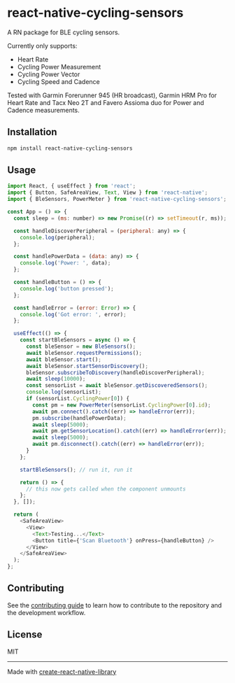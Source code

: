 # react-native-cycling-sensors

A RN package for BLE cycling sensors.

Currently only supports:
- Heart Rate
- Cycling Power Measurement
- Cycling Power Vector
- Cycling Speed and Cadence

Tested with Garmin Forerunner 945 (HR broadcast), Garmin HRM Pro for Heart Rate and Tacx Neo 2T and Favero Assioma duo for Power and Cadence measurements.

## Installation

```sh
npm install react-native-cycling-sensors
```

## Usage

```js
import React, { useEffect } from 'react';
import { Button, SafeAreaView, Text, View } from 'react-native';
import { BleSensors, PowerMeter } from 'react-native-cycling-sensors';

const App = () => {
  const sleep = (ms: number) => new Promise((r) => setTimeout(r, ms));

  const handleDiscoverPeripheral = (peripheral: any) => {
    console.log(peripheral);
  };

  const handlePowerData = (data: any) => {
    console.log('Power: ', data);
  };

  const handleButton = () => {
    console.log('button pressed');
  };

  const handleError = (error: Error) => {
    console.log('Got error: ', error);
  };

  useEffect(() => {
    const startBleSensors = async () => {
      const bleSensor = new BleSensors();
      await bleSensor.requestPermissions();
      await bleSensor.start();
      await bleSensor.startSensorDiscovery();
      bleSensor.subscribeToDiscovery(handleDiscoverPeripheral);
      await sleep(10000);
      const sensorList = await bleSensor.getDiscoveredSensors();
      console.log(sensorList);
      if (sensorList.CyclingPower[0]) {
        const pm = new PowerMeter(sensorList.CyclingPower[0].id);
        await pm.connect().catch((err) => handleError(err));
        pm.subscribe(handlePowerData);
        await sleep(5000);
        await pm.getSensorLocation().catch((err) => handleError(err));
        await sleep(5000);
        await pm.disconnect().catch((err) => handleError(err));
      }
    };

    startBleSensors(); // run it, run it

    return () => {
      // this now gets called when the component unmounts
    };
  }, []);

  return (
    <SafeAreaView>
      <View>
        <Text>Testing...</Text>
        <Button title={'Scan Bluetooth'} onPress={handleButton} />
      </View>
    </SafeAreaView>
  );
};
```

## Contributing

See the [contributing guide](CONTRIBUTING.md) to learn how to contribute to the repository and the development workflow.

## License

MIT

---

Made with [create-react-native-library](https://github.com/callstack/react-native-builder-bob)
